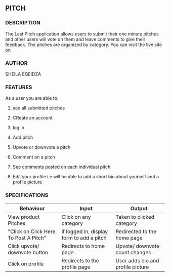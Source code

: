 ## PITCH

### DESCRIPTION

The Last Pitch application allows users to submit their one minute pitches and other users will vote on them and leave comments to give their feedback. The pitches are organized by category. You can visit the live site on

### AUTHOR

SHEILA EGEIDZA

### FEATURES

As a user you are able to:

1. see all submitted pitches 

2. CReate an account

3. log in

4. Add pitch

5. Upvote or downvote a pitch

6. Comment on a pitch

7. See comments posted on each individual pitch

8. Edit your profile i.e will be able to add a short bio about yourself and a profile picture

### SPECIFICATIONS


  <table>
    <thead>
      <tr>
        <th>Behaviour</th>
        <th>Input</th>
        <th>Output</th>
      </tr>
    </thead>
    <tbody>
        <tr>
            <td>View product Pitches</td>
            <td>Click on any category</td>
            <td>Taken to clicked category</td>
        </tr>
        <tr>
            <td>"Click on Click Here To Post A Pitch"</td>
            <td>if logged in, display form to add a pitch</td>
            <td>Redirected to the home page</td>
        </tr>
        <tr>
            <td>Click upvote/ downvote button</td>
            <td>Redirects to home page</td>
            <td>Upvote/ downvote count changes</td>
        </tr>
        <tr>
            <td>Click on profile</td>
            <td>Redirects to the profile page</td>
            <td>User adds bio and profile picture </td>
        </tr>
    </tbody>
  </table>